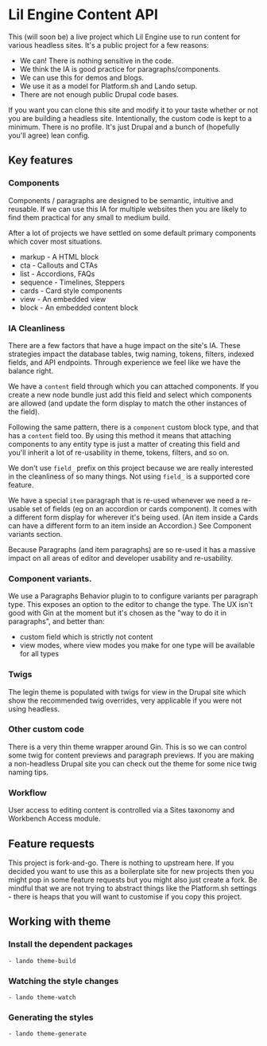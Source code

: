 # Lil Engine Content API

This (will soon be) a live project which Lil Engine use to run content for various headless
sites. It's a public project for a few reasons:

* We can! There is nothing sensitive in the code.
* We think the IA is good practice for paragraphs/components.
* We can use this for demos and blogs.
* We use it as a model for Platform.sh and Lando setup.
* There are not enough public Drupal code bases.

If you want you can clone this site and modify it to your taste whether or not you are
building a headless site. Intentionally, the custom code is kept to a minimum. There
is no profile. It's just Drupal and a bunch of (hopefully you'll agree) lean config.

## Key features

### Components

Components / paragraphs are designed to be semantic, intuitive and reusable. If we
can use this IA for multiple websites then you are likely to find them practical
for any small to medium build.

After a lot of projects we have settled on some default primary components which cover
most situations.

- markup - A HTML block
- cta - Callouts and CTAs
- list - Accordions, FAQs
- sequence - Timelines, Steppers
- cards - Card style components
- view - An embedded view
- block - An embedded content block

### IA Cleanliness

There are a few factors that have a huge impact on the site's IA. These strategies
impact the database tables, twig naming, tokens, filters, indexed fields, and
API endpoints. Through experience we feel like we have the balance right.

We have a `content` field through which you can attached components. If you create
a new node bundle just add this field and select which components are allowed (and
update the form display to match the other instances of the field).

Following the same pattern, there is a `component` custom block type, and that has
a `content` field too. By using this method it means that attaching components to
any entity type is just a matter of creating this field and you'll inherit a lot
of re-usability in theme, tokens, filters, and so on.

We don't use `field_` prefix on this project because we are really interested in
the cleanliness of so many things. Not using `field_` is a supported core feature.

We have a special `item` paragraph that is re-used whenever we need a re-usable
set of fields (eg on an accordion or cards component). It comes with a different form
display for wherever it's being used. (An item inside a Cards can have a different
form to an item inside an Accordion.) See Component variants section.

Because Paragraphs (and item paragraphs) are so re-used it has a massive impact
on all areas of editor and developer usability and re-usability.

### Component variants.

We use a Paragraphs Behavior plugin to to configure variants per paragraph type.
This exposes an option to the editor to change the type. The UX isn't good with
Gin at the moment but it's chosen as the "way to do it in paragraphs", and better than:

* custom field which is strictly not content
* view modes, where view modes you make for one type will be available for all types

### Twigs

The legin theme is populated with twigs for view in the Drupal site which
show the recommended twig overrides, very applicable if you were not using headless.

### Other custom code

There is a very thin theme wrapper around Gin. This is so we can control some twig for
content previews and paragraph previews. If you are making a non-headless Drupal
site you can check out the theme for some nice twig naming tips.

### Workflow

User access to editing content is controlled via a Sites taxonomy and Workbench
Access module.


## Feature requests

This project is fork-and-go. There is nothing to upstream here. If you decided you
want to use this as a boilerplate site for new projects then you might pop in some
feature requests but you might also just create a fork. Be mindful that we are not
trying to abstract things like the Platform.sh settings - there is heaps that you
will want to customise if you copy this project.

## Working with theme
### Install the dependent packages
```
- lando theme-build
```

### Watching the style changes
```
- lando theme-watch
```

### Generating the styles
```
- lando theme-generate
```